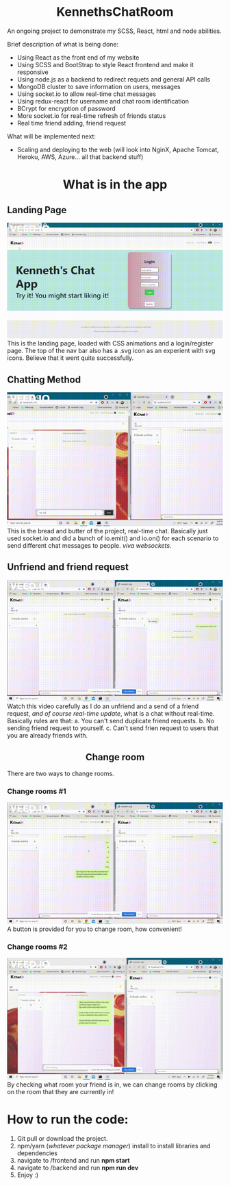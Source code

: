 <h1 align="center"> KennethsChatRoom </h1>
An ongoing project to demonstrate my SCSS, React, html and node abilities.

Brief description of what is being done:
- Using React as the front end of my website
- Using SCSS and BootStrap to style React frontend and make it responsive
- Using node.js as a backend to redirect requets and general API calls
- MongoDB cluster to save information on users, messages
- Using socket.io to allow real-time chat messages
- Using redux-react for username and chat room identification
- BCrypt for encryption of password
- More socket.io for real-time refresh of friends status
- Real time friend adding, friend request

What will be implemented next:
- Scaling and deploying to the web (will look into NginX, Apache Tomcat, Heroku, AWS, Azure... all that backend stuff)

<h1 align="center"> What is in the app </h1>

## Landing Page
![Alt Text](https://github.com/KennethWrong/KennethsChatRoom/blob/main/gifs/landing%20page.gif)
This is the landing page, loaded with CSS animations and a login/register page. The top of the nav bar also has a .svg icon as an experient with svg icons. Believe that it went quite successfully.

## Chatting Method
![Alt Text](https://github.com/KennethWrong/KennethsChatRoom/blob/main/gifs/chatting.gif)
This is the bread and butter of the project, real-time chat. Basically just used socket.io and did a bunch of io.emit() and io.on() for each scenario to send different chat messages to people.
_viva websockets_.

## Unfriend and friend request
![Alt Text](https://github.com/KennethWrong/KennethsChatRoom/blob/main/gifs/unfriend.gif)
Watch this video carefully as I do an unfriend and a send of a friend request, _and of course real-time update_, what is a chat without real-time. Basically rules are that:
a. You can't send duplicate friend requests.
b. No sending friend request to yourself.
c. Can't send frien request to users that you are already friends with.

<h2 align="center"> Change room </h2>
There are two ways to change rooms.

### Change rooms #1
![Alt Text](https://github.com/KennethWrong/KennethsChatRoom/blob/main/gifs/change%20room.gif)
A button is provided for you to change room, how convenient!

### Change rooms #2
![Alt Text](https://github.com/KennethWrong/KennethsChatRoom/blob/main/gifs/change%20room%232.gif)
By checking what room your friend is in, we can change rooms by clicking on the room that they are currently in!


# How to run the code:
1. Git pull or download the project.
2. npm/yarn (_whatever package manager_) install to install libraries and dependencies
3. navigate to /frontend and run **npm start**
4. navigate to /backend and run **npm run dev**
5. Enjoy :)
